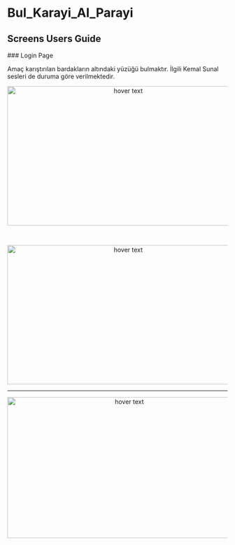 # Bul_Karayi_Al_Parayi

<p align="center"><h2>Screens Users Guide</h2></p>
### Login Page

Amaç karıştırılan bardakların altındaki yüzüğü bulmaktır. İlgili Kemal Sunal sesleri de duruma göre verilmektedir.
<p align="center">
  <img src="https://user-images.githubusercontent.com/82450697/135269062-59e09cb3-96d7-4908-9849-5e4bacd4dd8d.PNG"  width="537px" height="319px" title="hover text">
</p>
<br>
<p align="center">
  <img src="https://user-images.githubusercontent.com/82450697/135269435-e4fa3d8a-ad07-4999-a2c7-cdcf86b4c230.PNG"  width="537px" height="319px" title="hover text">
</p>




<hr>
<p align="center">
  <img src="https://user-images.githubusercontent.com/82450697/135269215-ad385c3b-442c-4441-af68-f7d51920b82e.PNG"  width="542px" height="323px" title="hover text">
</p>
